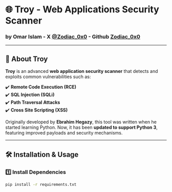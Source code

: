 # 🌐 Troy - Web Applications Security Scanner  

### by **Omar Islam** - X [@Zodiac_0x0](https://x.com/Zodiac_0x0) - Github [Zodiac_0x0](https://github.com/Zodiac0x0) 

---

## 🚀 About Troy  
**Troy** is an advanced **web application security scanner** that detects and exploits common vulnerabilities such as:  

✔️ **Remote Code Execution (RCE)**  
✔️ **SQL Injection (SQLi)**  
✔️ **Path Traversal Attacks**  
✔️ **Cross Site Scripting (XSS)**

Originally developed by **Ebrahim Hegazy**, this tool was written when he started learning Python. Now, it has been **updated to support Python 3**, featuring improved payloads and security mechanisms.  

---

## 🛠 Installation & Usage  

### 1️⃣ Install Dependencies  
```bash
pip install -r requirements.txt

